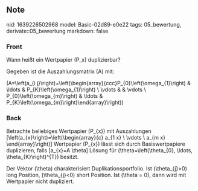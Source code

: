 ## Note
nid: 1639226502968
model: Basic-02d89-e0e22
tags: 05_bewertung, derivate::05_bewertung
markdown: false

### Front
Wann heißt ein Wertpapier \(P_x\) duplizierbar?

Gegeben ist die Auszahlungsmatrix \(A\) mit:

\(A=\left(a_{i j}\right)=\left(\begin{array}{ccc}P_{0}\left(\omega_{1}\right) & \ldots & P_{K}\left(\omega_{1}\right) \\ \vdots & & \vdots \\ P_{0}\left(\omega_{m}\right) & \ldots & P_{K}\left(\omega_{m}\right)\end{array}\right)\)

### Back
Betrachte beliebiges Wertpapier \(P_{x}\) mit Auszahlungen
\[\left(a_{x}\right)=\left(\begin{array}{c}
a_{1 x} \\
\vdots \\
a_{m x}
\end{array}\right)\]
Wertpapier \(P_{x}\) lässt sich durch Basiswertpapiere duplizieren, falls
\[a_{x}=A \theta\]
Lösung für \(\theta=\left(\theta_{0}, \ldots, \theta_{K}\right)^{T}\) besitzt.

Der Vektor \(\theta\) charakterisiert Duplikationsportfolio. Ist \(\theta_{j}>0\) long Position, \(\theta_{j}<0\) short Position. Ist \(\theta = 0\), dann wird mit Wertpapier nicht dupliziert.
